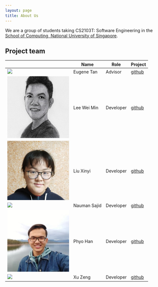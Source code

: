 ```yaml
---
layout: page
title: About Us
---
```


We are a group of students taking CS2103T: Software Engineering in the [School of Computing, National University of Singapore](http://www.comp.nus.edu.sg).


## Project team

|  | Name | Role | Project |
|---|---|---|---|
|<img src="https://avatars3.githubusercontent.com/u/40591060?s=400&u=4b5102975b010a42d7115cdb111d622c85ef729c&v=4" width="200px">| Eugene Tan| Advisor | [github](https://github.com/eugenetyc) |
|<img src="images/about-us-images/wei_min.jpg" width="200px">|Lee Wei Min| Developer | [github](https://github.com/leeweiminsg) |
|<img src="images/about-us-images/xinyi.jpg" width="200px">|Liu Xinyi| Developer | [github](https://github.com/Liu-2001) |
|<img src="https://upload.wikimedia.org/wikipedia/en/b/b1/Portrait_placeholder.png" width="200px">|Nauman Sajid| Developer | [github](https://github.com/Nauman-S) |
|<img src="images/about-us-images/phyo_han.jpg" width="200px">|Phyo Han| Developer | [github](https://github.com/Nahoyhp/) |
|<img src="https://upload.wikimedia.org/wikipedia/en/b/b1/Portrait_placeholder.png" width="200px">|Xu Zeng| Developer | [github](https://github.com/Royxuzeng) |
